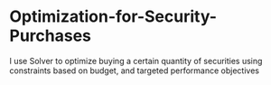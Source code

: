 # Optimization-for-Security-Purchases
I use Solver to optimize buying a certain quantity of securities using constraints based on budget, and targeted performance objectives
